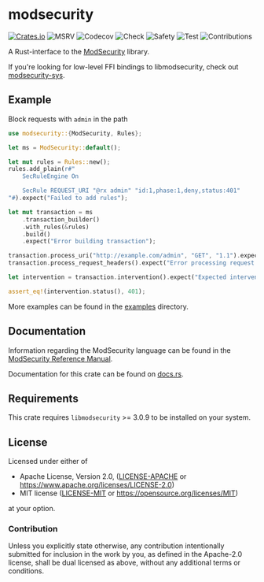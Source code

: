 # modsecurity

[![Crates.io](https://img.shields.io/crates/v/modsecurity.svg)](https://crates.io/crates/modsecurity) ![MSRV](https://img.shields.io/badge/msrv-1.58.1-orange) ![Codecov](https://codecov.io/gh/rkrishn7/rust-modsecurity/graph/badge.svg?token=CO5ZQ1UVYJ) ![Check](https://github.com/rkrishn7/rust-modsecurity/actions/workflows/check.yml/badge.svg) ![Safety](https://github.com/rkrishn7/rust-modsecurity/actions/workflows/safety.yml/badge.svg) ![Test](https://github.com/rkrishn7/rust-modsecurity/actions/workflows/test.yml/badge.svg) ![Contributions](https://img.shields.io/badge/contributions-welcome-green)


A Rust-interface to the [ModSecurity](https://github.com/owasp-modsecurity/ModSecurity/) library.

If you're looking for low-level FFI bindings to libmodsecurity, check out [modsecurity-sys](./modsecurity-sys/README.md).

## Example

Block requests with `admin` in the path

```rust
use modsecurity::{ModSecurity, Rules};

let ms = ModSecurity::default();

let mut rules = Rules::new();
rules.add_plain(r#"
    SecRuleEngine On

    SecRule REQUEST_URI "@rx admin" "id:1,phase:1,deny,status:401"
"#).expect("Failed to add rules");

let mut transaction = ms
    .transaction_builder()
    .with_rules(&rules)
    .build()
    .expect("Error building transaction");

transaction.process_uri("http://example.com/admin", "GET", "1.1").expect("Error processing URI");
transaction.process_request_headers().expect("Error processing request headers");

let intervention = transaction.intervention().expect("Expected intervention");

assert_eq!(intervention.status(), 401);
```

More examples can be found in the [examples](./examples) directory.

## Documentation

Information regarding the ModSecurity language can be found in the [ModSecurity Reference Manual](https://github.com/owasp-modsecurity/ModSecurity/wiki/Reference-Manual-(v3.x)).

Documentation for this crate can be found on [docs.rs](https://docs.rs/modsecurity).

## Requirements

This crate requires `libmodsecurity` >= 3.0.9 to be installed on your system.

## License

Licensed under either of

* Apache License, Version 2.0, ([LICENSE-APACHE](LICENSE-APACHE) or https://www.apache.org/licenses/LICENSE-2.0)
* MIT license ([LICENSE-MIT](LICENSE-MIT) or https://opensource.org/licenses/MIT)

at your option.

### Contribution

Unless you explicitly state otherwise, any contribution intentionally
submitted for inclusion in the work by you, as defined in the Apache-2.0
license, shall be dual licensed as above, without any additional terms or
conditions.
